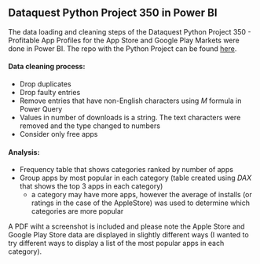 ## Dataquest Python Project 350 in Power BI
The data loading and cleaning steps of the Dataquest Python Project 350 - Profitable App Profiles for the App Store and Google Play Markets were done in Power BI. The repo with the Python Project can be found [here](https://github.com/pilardib/python-project-350-dataquest).

#### Data cleaning process:
- Drop duplicates
- Drop faulty entries
- Remove entries that have non-English characters using _M_ formula in Power Query
- Values in number of downloads is a string. The text characters were removed and the type changed to numbers
- Consider only free apps

#### Analysis:
- Frequency table that shows categories ranked by number of apps
- Group apps by most popular in each category (table created using _DAX_ that shows the top 3 apps in each category)
  - a category may have more apps, however the average of installs (or ratings in the case of the AppleStore) was used to determine which categories are more popular
 
A PDF wiht a screenshot is included and please note the Apple Store and Google Play Store data are displayed in slightly different ways (I wanted to try different ways to display a list of the most popular apps in each category).
